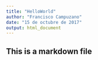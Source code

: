 ```yaml
---
title: "HelloWorld"
author: "Francisco Campuzano"
date: "15 de octubre de 2017"
output: html_document
---
```

## This is a markdown file